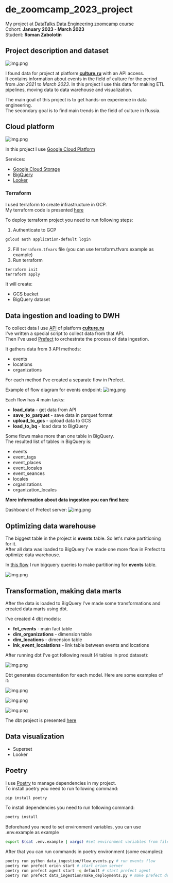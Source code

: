 # de_zoomcamp_2023_project

My project at [DataTalks Data Engineering zoomcamp course](https://github.com/DataTalksClub/data-engineering-zoomcamp)   
Cohort: **January 2023 - March 2023**  
Student: **Roman Zabolotin**

## Project description and dataset
![img.png](media/cultura_logo.png)

I found data for project at platform **[culture.ru](https://pro.culture.ru)** with an API access.  
It contains information about events in the field of culture for the period from *Jan 2021* to *March 2023*.
In this project I use this data for making ETL pipelines, moving data to data warehouse and visualization.

The main goal of this project is to get hands-on experience in data engineering.   
The secondary goal is to find main trends in the field of culture in Russia.

## Cloud platform

![img.png](media/gcloud_logo.png)

In this project I use [Google Cloud Platform](https://cloud.google.com/)  

Services:
  - [Google Cloud Storage](https://cloud.google.com/storage)
  - [BigQuery](https://cloud.google.com/bigquery)
  - [Looker](https://looker.com/)

### Terraform
I used terraform to create infrastructure in GCP.  
My terraform code is presented [here](terraform/main.tf)

To deploy terraform project you need to run following steps:
1. Authenticate to GCP
```bash
gcloud auth application-default login
```
2. Fill `terraform.tfvars` file (you can use terraform.tfvars.example as example)
3. Run terraform
```bash
terraform init
terraform apply
```

It will create:
- GCS bucket
- BigQuery dataset


## Data ingestion and loading to DWH
To collect data I use [API](https://pro.culture.ru/api/v1/docs/) of platform **[culture.ru](https://pro.culture.ru)**  
I've written a special script to collect data from that API.  
Then I've used [Prefect](https://www.prefect.io/) to orchestrate the process of data ingestion.

It gathers data from 3 API methods:
- events
- locations
- organizations

For each method I've created a separate flow in Prefect.

Example of flow diagram for events endpoint:
![img.png](media/prefect_flow.png)


Each flow has 4 main tasks:
- **load_data** - get data from API
- **save_to_parquet** - save data in parquet format
- **upload_to_gcs** - upload data to GCS
- **load_to_bq** - load data to BigQuery

Some flows make more than one table in BigQuery.  
The resulted list of tables in BigQuery is:
- events
- event_tags
- event_places
- event_locales
- event_seances
- locales
- organizations
- organization_locales

**More information about data ingestion you can find [here](data_ingestion/README.MD)**

Dashboard of Prefect server:
![img.png](media/prefect_dashboard.png)

## Optimizing data warehouse
The biggest table in the project is **events** table.  So let's make partitioning for it.  
After all data was loaded to BigQuery I've made one more flow in Prefect to optimize data warehouse.

In [this flow](data_ingestion/flow_optimization.py) I run bigquery queries to make partitioning for **events** table.

![img.png](media/big_query_partitioning.png)


## Transformation, making data marts
After the data is loaded to BigQuery I've made some transformations and created data marts using dbt.

I've created 4 dbt models:
- **fct_events** - main fact table
- **dim_organizations** - dimension table
- **dim_locations** - dimension table
- **lnk_event_localations** - link table between events and locations

After running dbt I've got following result (4 tables in prod dataset):

![img.png](media/dbt_result.png)

Dbt generates documentation for each model. Here are some examples of it:

![img.png](media/dbt_docs.png)

![img.png](media/dbt_lineage.png)

![img.png](media/dbt_tests.png)




The dbt project is presented [here](dbt_project/README.md)


## Data visualization
- Superset
- Looker


## Poetry
I use [Poetry](https://python-poetry.org/) to manage dependencies in my project.  
To install poetry you need to run following command:
```bash
pip install poetry
```

To install dependencies you need to run following command:
```bash
poetry install
```


Beforehand you need to set environment variables, you can use .env.example as example
```bash
export $(cat .env.example | xargs) #set environment variables from file .env.example
```

After that you can run commands in poetry environment (some examples):
```bash
poetry run python data_ingestion/flow_events.py # run events flow
poetry run prefect orion start # start orion server
poetry run prefect agent start -q default # start prefect agent
poetry run prefect data_ingestion/make_deployments.py # make prefect deployments
```
